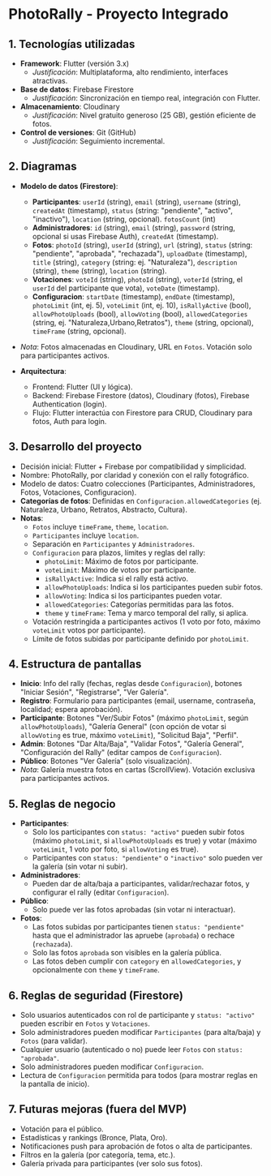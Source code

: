 # PhotoRally - Proyecto Integrado

## 1. Tecnologías utilizadas
- **Framework**: Flutter (versión 3.x)  
  - *Justificación*: Multiplataforma, alto rendimiento, interfaces atractivas.  
- **Base de datos**: Firebase Firestore  
  - *Justificación*: Sincronización en tiempo real, integración con Flutter.  
- **Almacenamiento**: Cloudinary  
  - *Justificación*: Nivel gratuito generoso (25 GB), gestión eficiente de fotos.  
- **Control de versiones**: Git (GitHub)  
  - *Justificación*: Seguimiento incremental.  

## 2. Diagramas
- **Modelo de datos (Firestore)**:  
  - **Participantes**: `userId` (string), `email` (string), `username` (string), `createdAt` (timestamp), `status` (string: "pendiente", "activo", "inactivo"), `location` (string, opcional). `fotosCount` (int)  
  - **Administradores**: `id` (string), `email` (string), `password` (string, opcional si usas Firebase Auth), `createdAt` (timestamp).  
  - **Fotos**: `photoId` (string), `userId` (string), `url` (string), `status` (string: "pendiente", "aprobada", "rechazada"), `uploadDate` (timestamp), `title` (string), `category` (string: ej. "Naturaleza"), `description` (string),  `theme` (string), `location` (string).  
  - **Votaciones**: `voteId` (string), `photoId` (string), `voterId` (string, el `userId` del participante que vota), `voteDate` (timestamp).  
  - **Configuracion**: `startDate` (timestamp), `endDate` (timestamp), `photoLimit` (int, ej. 5), `voteLimit` (int, ej. 10), `isRallyActive` (bool), `allowPhotoUploads` (bool), `allowVoting` (bool), `allowedCategories` (string, ej. "Naturaleza,Urbano,Retratos"), `theme` (string, opcional), `timeFrame` (string, opcional).  
- *Nota*: Fotos almacenadas en Cloudinary, URL en `Fotos`. Votación solo para participantes activos.  

- **Arquitectura**:  
  - Frontend: Flutter (UI y lógica).  
  - Backend: Firebase Firestore (datos), Cloudinary (fotos), Firebase Authentication (login).  
  - Flujo: Flutter interactúa con Firestore para CRUD, Cloudinary para fotos, Auth para login.

## 3. Desarrollo del proyecto
- Decisión inicial: Flutter + Firebase por compatibilidad y simplicidad.  
- Nombre: PhotoRally, por claridad y conexión con el rally fotográfico.  
- Modelo de datos: Cuatro colecciones (Participantes, Administradores, Fotos, Votaciones, Configuracion).  
- **Categorías de fotos**: Definidas en `Configuracion.allowedCategories` (ej. Naturaleza, Urbano, Retratos, Abstracto, Cultura).  
- **Notas**:  
  - `Fotos` incluye `timeFrame`, `theme`, `location`.  
  - `Participantes` incluye `location`.  
  - Separación en `Participantes` y `Administradores`.  
  - `Configuracion` para plazos, límites y reglas del rally:
    - `photoLimit`: Máximo de fotos por participante.
    - `voteLimit`: Máximo de votos por participante.
    - `isRallyActive`: Indica si el rally está activo.
    - `allowPhotoUploads`: Indica si los participantes pueden subir fotos.
    - `allowVoting`: Indica si los participantes pueden votar.
    - `allowedCategories`: Categorías permitidas para las fotos.
    - `theme` y `timeFrame`: Tema y marco temporal del rally, si aplica.
  - Votación restringida a participantes activos (1 voto por foto, máximo `voteLimit` votos por participante).  
  - Límite de fotos subidas por participante definido por `photoLimit`.

## 4. Estructura de pantallas
- **Inicio**: Info del rally (fechas, reglas desde `Configuracion`), botones "Iniciar Sesión", "Registrarse", "Ver Galería".  
- **Registro**: Formulario para participantes (email, username, contraseña, localidad; espera aprobación).  
- **Participante**: Botones "Ver/Subir Fotos" (máximo `photoLimit`, según `allowPhotoUploads`), "Galería General" (con opción de votar si `allowVoting` es true, máximo `voteLimit`), "Solicitud Baja", "Perfil".  
- **Admin**: Botones "Dar Alta/Baja", "Validar Fotos", "Galería General", "Configuración del Rally" (editar campos de `Configuracion`).  
- **Público**: Botones "Ver Galería" (solo visualización).  
- *Nota*: Galería muestra fotos en cartas (ScrollView). Votación exclusiva para participantes activos.

## 5. Reglas de negocio
- **Participantes**:
  - Solo los participantes con `status: "activo"` pueden subir fotos (máximo `photoLimit`, si `allowPhotoUploads` es true) y votar (máximo `voteLimit`, 1 voto por foto, si `allowVoting` es true).
  - Participantes con `status: "pendiente"` o `"inactivo"` solo pueden ver la galería (sin votar ni subir).
- **Administradores**:
  - Pueden dar de alta/baja a participantes, validar/rechazar fotos, y configurar el rally (editar `Configuracion`).
- **Público**:
  - Solo puede ver las fotos aprobadas (sin votar ni interactuar).
- **Fotos**:
  - Las fotos subidas por participantes tienen `status: "pendiente"` hasta que el administrador las apruebe (`aprobada`) o rechace (`rechazada`).
  - Solo las fotos `aprobada` son visibles en la galería pública.
  - Las fotos deben cumplir con `category` en `allowedCategories`, y opcionalmente con `theme` y `timeFrame`.

## 6. Reglas de seguridad (Firestore)
- Solo usuarios autenticados con rol de participante y `status: "activo"` pueden escribir en `Fotos` y `Votaciones`.
- Solo administradores pueden modificar `Participantes` (para alta/baja) y `Fotos` (para validar).
- Cualquier usuario (autenticado o no) puede leer `Fotos` con `status: "aprobada"`.
- Solo administradores pueden modificar `Configuracion`.
- Lectura de `Configuracion` permitida para todos (para mostrar reglas en la pantalla de inicio).

## 7. Futuras mejoras (fuera del MVP)
- Votación para el público.
- Estadísticas y rankings (Bronce, Plata, Oro).
- Notificaciones push para aprobación de fotos o alta de participantes.
- Filtros en la galería (por categoría, tema, etc.).
- Galería privada para participantes (ver solo sus fotos).
